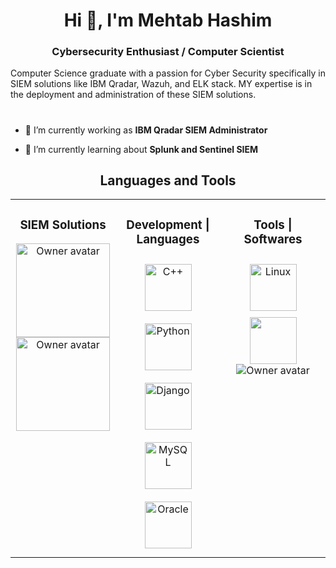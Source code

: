 
<h1 align="center">Hi 👋, I'm Mehtab Hashim</h1>
<h3 align="center">Cybersecurity Enthusiast / Computer Scientist</h3>

Computer Science graduate with a passion for Cyber Security specifically in SIEM solutions like IBM Qradar, Wazuh, and ELK stack. MY expertise is in the deployment and administration of these SIEM solutions. 
<h1 align="center"></h1>


- 🔭 I’m currently working as **IBM Qradar SIEM Administrator**

- 🌱 I’m currently learning about **Splunk and Sentinel SIEM**










<h2 align="center"> Languages and Tools  </h2>
<table><tr><td valign="top" width="33%">


<h3 align="center">SIEM Solutions  </h3>
<div align="center">  
 <img width="150" class="avatar mr-2 d-none d-md-block" alt="Owner avatar" src="https://i0.wp.com/whatis.maltiverse.com/wp-content/uploads/2022/10/qradar.png?fit=640%2C640&ssl=1">
<img width="150" class="avatar mr-2 d-none d-md-block" alt="Owner avatar" src=https://images.prismic.io//intuzwebsite/dfc54c22-0d64-482c-84b2-2974fb13b6f7_Elastic_stack_256_256_5d5e4c0eb6.png?w=1200&q=75&auto=format,compress&fm=png8">
          

</div>

</td><td valign="top" width="33%">



<h3 align="center">Development | Languages</h3>
<div align="center">  
<a href="https://www.cplusplus.com/" target="_blank"><img style="margin: 10px" src="https://profilinator.rishav.dev/skills-assets/cplusplus-original.svg" alt="C++" height="75" /></a>  
<a href="https://www.python.org/" target="_blank"><img style="margin: 10px" src="https://profilinator.rishav.dev/skills-assets/python-original.svg" alt="Python" height="75" /></a>  
<a href="https://www.djangoproject.com/" target="_blank"><img style="margin: 10px" src="https://profilinator.rishav.dev/skills-assets/django-original.svg" alt="Django" height="75" /></a> 
<a href="https://www.mysql.com/" target="_blank"><img style="margin: 10px" src="https://profilinator.rishav.dev/skills-assets/mysql-original-wordmark.svg" alt="MySQL" height="75" /></a>  
<a href="https://www.oracle.com/in/index.html" target="_blank"><img style="margin: 10px" src="https://profilinator.rishav.dev/skills-assets/oracle-original.svg" alt="Oracle" height="75" /></a>   
</div>

</td><td valign="top" width="33%">



<h3 align="center"> Tools | Softwares</h3>
<div align="center">  

<a href="https://www.linux.org/" target="_blank"><img style="margin: 10px" src="https://profilinator.rishav.dev/skills-assets/linux-original.svg" alt="Linux" height="75" /></a>  
          <img src="https://skillicons.dev/icons?i=mysql,heroku,cloudflare,visualstudio" height="75"  />
     <img class="avatar mr-2 d-none d-md-block" alt="Owner avatar" src="https://avatars.githubusercontent.com/u/6233056?s=48&amp;v=4">
          
</div>






</td></tr></table>
